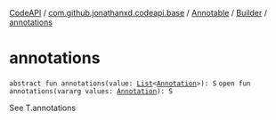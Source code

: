 [CodeAPI](../../../index.md) / [com.github.jonathanxd.codeapi.base](../../index.md) / [Annotable](../index.md) / [Builder](index.md) / [annotations](.)

# annotations

`abstract fun annotations(value: `[`List`](https://kotlinlang.org/api/latest/jvm/stdlib/kotlin.collections/-list/index.html)`<`[`Annotation`](../../-annotation/index.md)`>): S`
`open fun annotations(vararg values: `[`Annotation`](../../-annotation/index.md)`): S`

See T.annotations

